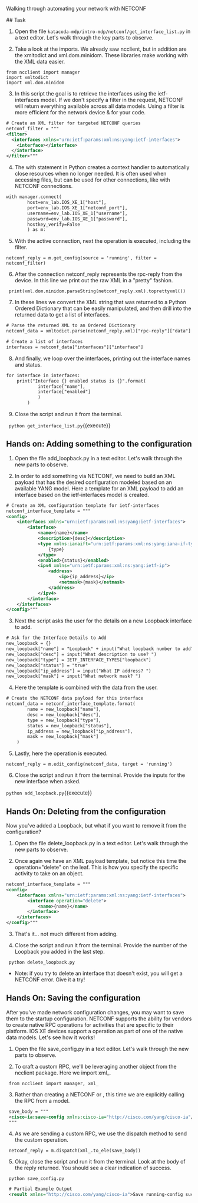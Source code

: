Walking through automating your network with NETCONF

## Task

1. Open the file `katacoda-mdp/intro-mdp/netconf/get_interface_list.py` in a text editor. Let's walk through the key parts to observe. 

2. Take a look at the imports. We already saw ncclient, but in addition are the xmltodict and xml.dom.minidom. These libraries make working with the XML data easier. 

```
from ncclient import manager
import xmltodict
import xml.dom.minidom
```

3. In this script the goal is to retrieve the interfaces using the ietf-interfaces model. If we don't specify a filter in the request, NETCONF will return everything available across all data models. Using a filter is more efficient for the network device & for your code. 

```XML
# Create an XML filter for targeted NETCONF queries
netconf_filter = """
<filter>
  <interfaces xmlns="urn:ietf:params:xml:ns:yang:ietf-interfaces">
    <interface></interface>
  </interface>
</filter>"""
```

4. The with statement in Python creates a context handler to automatically close resources when no longer needed. It is often used when accessing files, but can be used for other connections, like with NETCONF connections. 

```XML
with manager.connect(
        host=env_lab.IOS_XE_1["host"],
        port=env_lab.IOS_XE_1["netconf_port"],
        username=env_lab.IOS_XE_1["username"],
        password=env_lab.IOS_XE_1["password"],
        hostkey_verify=False
        ) as m:
```

5. With the active connection, next the <get-config> operation is executed, including the filter. 

`netconf_reply = m.get_config(source = 'running', filter = netconf_filter)`

6. After the connection netconf_reply represents the rpc-reply from the device. In this line we print out the raw XML in a "pretty" fashion. 

` print(xml.dom.minidom.parseString(netconf_reply.xml).toprettyxml())`

7. In these lines we convert the XML string that was returned to a Python Ordered Dictionary that can be easily manipulated, and then drill into the returned data to get a list of interfaces. 

```XML
# Parse the returned XML to an Ordered Dictionary
netconf_data = xmltodict.parse(netconf_reply.xml)["rpc-reply"]["data"]

# Create a list of interfaces
interfaces = netconf_data["interfaces"]["interface"]
```

8. And finally, we loop over the interfaces, printing out the interface names and status. 

```XML
for interface in interfaces:
    print("Interface {} enabled status is {}".format(
            interface["name"],
            interface["enabled"]
            )
        )
```

9. Close the script and run it from the terminal. 

` python get_interface_list.py`{{execute}}

## Hands on: Adding something to the configuration

1. Open the file add_loopback.py in a text editor. Let's walk through the new parts to observe. 

2. In order to add something via NETCONF, we need to build an XML payload that has the desired configuration modeled based on an available YANG model. Here a template for an XML payload to add an interface based on the ietf-interfaces model is created. 

```XML
# Create an XML configuration template for ietf-interfaces
netconf_interface_template = """
<config>
    <interfaces xmlns="urn:ietf:params:xml:ns:yang:ietf-interfaces">
        <interface>
            <name>{name}</name>
            <description>{desc}</description>
            <type xmlns:ianaift="urn:ietf:params:xml:ns:yang:iana-if-type">
                {type}
            </type>
            <enabled>{status}</enabled>
            <ipv4 xmlns="urn:ietf:params:xml:ns:yang:ietf-ip">
                <address>
                    <ip>{ip_address}</ip>
                    <netmask>{mask}</netmask>
                </address>
            </ipv4>
        </interface>
    </interfaces>
</config>"""
```

3. Next the script asks the user for the details on a new Loopback interface to add. 

```XML
# Ask for the Interface Details to Add
new_loopback = {}
new_loopback["name"] = "Loopback" + input("What loopback number to add? ")
new_loopback["desc"] = input("What description to use? ")
new_loopback["type"] = IETF_INTERFACE_TYPES["loopback"]
new_loopback["status"] = "true"
new_loopback["ip_address"] = input("What IP address? ")
new_loopback["mask"] = input("What network mask? ")
```

4. Here the template is combined with the data from the user. 

```XML
# Create the NETCONF data payload for this interface
netconf_data = netconf_interface_template.format(
        name = new_loopback["name"],
        desc = new_loopback["desc"],
        type = new_loopback["type"],
        status = new_loopback["status"],
        ip_address = new_loopback["ip_address"],
        mask = new_loopback["mask"]
    )
```

5. Lastly, here the <edit-config> operation is executed. 

`netconf_reply = m.edit_config(netconf_data, target = 'running')`

6. Close the script and run it from the terminal. Provide the inputs for the new interface when asked. 

`python add_loopback.py`{{execute}}


## Hands On: Deleting from the configuration

Now you've added a Loopback, but what if you want to remove it from the configuration?

1. Open the file delete_loopback.py in a text editor. Let's walk through the new parts to observe. 

2. Once again we have an XML payload template, but notice this time the operation="delete" on the <interface> leaf. This is how you specify the specific activity to take on an object. 

```XML
netconf_interface_template = """
<config>
    <interfaces xmlns="urn:ietf:params:xml:ns:yang:ietf-interfaces">
        <interface operation="delete">
            <name>{name}</name>
        </interface>
    </interfaces>
</config>"""
```

3. That's it... not much different from adding.

4. Close the script and run it from the terminal. Provide the number of the Loopback you added in the last step. 

` python delete_loopback.py`

* Note: if you try to delete an interface that doesn't exist, you will get a NETCONF error. Give it a try!


## Hands On: Saving the configuration

After you've made network configuration changes, you may want to save them to the startup configuration. NETCONF supports the ability for vendors to create native RPC operations for activities that are specific to their platform. IOS XE devices support a <save-config> operation as part of one of the native data models. Let's see how it works! 

1. Open the file save_config.py in a text editor. Let's walk through the new parts to observe. 

2. To craft a custom RPC, we'll be leveraging another object from the ncclient package. Here we import xml_.

` from ncclient import manager, xml_`

3. Rather than creating a NETCONF <filter> or <config>, this time we are explicitly calling the RPC from a model. 

```XML
 save_body = """
 <cisco-ia:save-config xmlns:cisco-ia="http://cisco.com/yang/cisco-ia"/>
 """
```

4. As we are sending a custom RPC, we use the dispatch method to send the custom operation. 

` netconf_reply = m.dispatch(xml_.to_ele(save_body))`

5. Okay, close the script and run it from the terminal. Look at the body of the reply returned. You should see a clear indication of success. 

` python save_config.py`

```XML
 # Partial Example Output
 <result xmlns="http://cisco.com/yang/cisco-ia">Save running-config successful</result>
```






